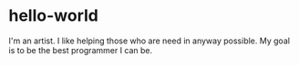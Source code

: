 # hello-world

I'm an artist.
I like helping those who are need in anyway possible.
My goal is to be the best programmer I can be.

